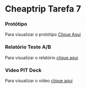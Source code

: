 # Cheaptrip Tarefa 7

### Protótipo

Para visualizar o protótipo [Clique Aqui](https://www.figma.com/proto/ZIWbu8IAvSfS9y1AAtTBba/CheapTrip?page-id=27%3A1&node-id=27%3A2&viewport=276%2C48%2C0.88&scaling=contain&starting-point-node-id=27%3A32)

### Relatório Teste A/B

Para visualizar o relatório [clique aqui](testeAB.pdf)

### Video PIT Deck

Para visualizar o vídeo [clique aqui](https://www.youtube.com/watch?v=knmthGK4FyI)